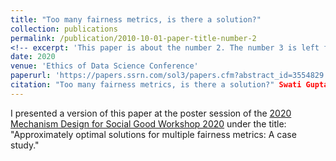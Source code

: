```yaml
---
title: "Too many fairness metrics, is there a solution?"
collection: publications
permalink: /publication/2010-10-01-paper-title-number-2
<!-- excerpt: 'This paper is about the number 2. The number 3 is left for future work.' -->
date: 2020
venue: 'Ethics of Data Science Conference'
paperurl: 'https://papers.ssrn.com/sol3/papers.cfm?abstract_id=3554829'
citation: "Too many fairness metrics, is there a solution?" Swati Gupta, Akhil Jalan, Gireeja Ranade, Helen Yang, Simon Zhuang. Ethics of Data Science Conference, 2020. 
---
```

I presented a version of this paper at the poster session of the [2020 Mechanism Design for Social Good Workshop 2020](http://md4sg.com/workshop/MD4SG20/index.html) under the title: "Approximately optimal solutions for multiple fairness metrics: A case study."